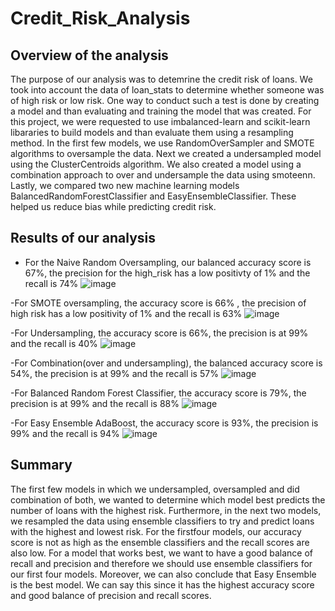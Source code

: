 # Credit_Risk_Analysis
## Overview of the analysis
The purpose of our analysis was to detemrine the credit risk of loans. We took into account the data of loan_stats to determine whether someone was of high risk or low risk. One way to conduct such a test is done by creating a model and than evaluating and training the model that was created. For this project, we were requested to use imbalanced-learn and scikit-learn libararies to build models and than evaluate them using a resampling method. In the first few models, we use RandomOverSampler and SMOTE algorithms to oversample the data. Next we created a undersampled model using the ClusterCentroids algorithm. We also created a model using a combination approach to over and undersample the data using smoteenn. Lastly, we compared two new machine learning models BalancedRandomForestClassifier and EasyEnsembleClassifier. These helped us reduce bias while predicting credit risk.
## Results of our analysis
- For the Naive Random Oversampling, our balanced accuracy score is 67%, the precision for the high_risk has a low positivty of 1% and the recall is 74%
![image](https://user-images.githubusercontent.com/76402559/116302879-b5e7ae00-a76f-11eb-96f2-e506d963b90b.png)

-For SMOTE oversampling, the accuracy score is 66% , the precision of high risk has a low positivity of 1% and the recall is 63% 
![image](https://user-images.githubusercontent.com/76402559/116304573-b2a0f200-a770-11eb-87fd-29920d5e0e6a.png)

-For Undersampling, the accuracy score is 66%, the precision is at 99% and the recall is 40%
![image](https://user-images.githubusercontent.com/76402559/116304897-0b708a80-a771-11eb-9970-24428b4c1d94.png)

-For Combination(over and undersampling), the balanced accuracy score is 54%, the precision is at 99% and the recall is 57%
![image](https://user-images.githubusercontent.com/76402559/116305370-aff2cc80-a771-11eb-8e7c-1f94634bd025.png)

-For Balanced Random Forest Classifier, the accuracy score is 79%, the precision is at 99% and the recall is 88%
![image](https://user-images.githubusercontent.com/76402559/116305995-838b8000-a772-11eb-851f-7c2de8d7aace.png)

-For Easy Ensemble AdaBoost, the accuracy score is 93%, the precision is 99% and the recall is 94%
![image](https://user-images.githubusercontent.com/76402559/116306235-cf3e2980-a772-11eb-945f-ce9be5e89b90.png)

## Summary
The first few models in which we undersampled, oversampled and did combination of both, we wanted to determine which model best predicts the number of loans with the highest risk. Furthermore, in the next two models, we resampled the data using ensemble classifiers to try and predict loans with the highest and lowest risk. For the firstfour models, our accuracy score is not as high as the ensemble classifiers and the recall scores are also low. For a model that works best, we want to have a good balance of recall and precision and therefore we should use ensemble classifiers for our first four models. Moreover, we can also conclude that Easy Ensemble is the best model. We can say this since it has the highest accuracy score and good balance of precision and recall scores.
